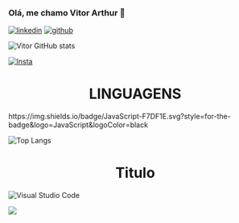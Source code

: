 ### Olá, me chamo Vitor Arthur 👋

[![linkedin](https://img.shields.io/badge/LinkedIn-0077B5?style=for-the-badge&logo=linkedin&logoColor=white)](https://www.linkedin.com/in/vitor-arthur-0435242a3/)
[![github](https://img.shields.io/badge/GitHub-100000?style=for-the-badge&logo=github&logoColor=white)](https://github.com/VitorArtC)

![Vitor GitHub stats](https://github-readme-stats.vercel.app/api?username=VitorArtC&hide=contribs,prs)

[![Insta](https://img.shields.io/badge/Instagram-E4405F?style=for-the-badge&logo=instagram&logoColor=white)](https://www.instagram.com/euvitorart/)

<h1 align="center"> LINGUAGENS </h1>
https://img.shields.io/badge/JavaScript-F7DF1E.svg?style=for-the-badge&logo=JavaScript&logoColor=black

![Top Langs](https://github-readme-stats.vercel.app/api/top-langs/?username=VitorArtC&layout=compact)

<h1 align="center"> Titulo </h1>

![Visual Studio Code](https://img.shields.io/badge/Visual%20Studio%20Code-0078d7.svg?style=for-the-badge&logo=visual-studio-code&logoColor=white)


<img src="http://img.shields.io/static/v1?label=STATUS&message=EM%20DESENVOLVIMENTO&color=RED&style=for-the-badge"/>
